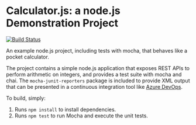 Calculator.js: a node.js Demonstration Project
==============================================

[![Build Status](https://dev.azure.com/rrtungal/aProject1/_apis/build/status/Rangappatungal.calculator?branchName=master)](https://dev.azure.com/rrtungal/aProject1/_build/latest?definitionId=3&branchName=master)

An example node.js project, including tests with mocha, that behaves like
a pocket calculator.

The project contains a simple node.js application that exposes REST APIs
to perform arithmetic on integers, and provides a test suite with mocha
and chai.  The `mocha-junit-reporters` package is included to provide XML
output that can be presented in a continuous integration tool like
[Azure DevOps](https://azure.com/devops).

To build, simply:

1. Runs `npm install` to install dependencies.
2. Runs `npm test` to run Mocha and execute the unit tests.

